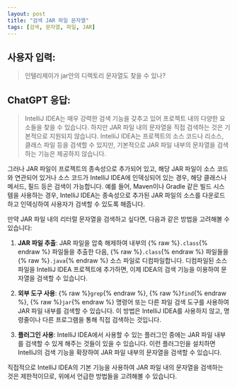 ```yaml
---
layout: post
title: "검색 JAR 파일 문자열"
tags: [검색, 문자열, 파일, JAR]
---
```


## 사용자 입력:
> 인텔리제이가 jar안의 디렉토리 문자열도 찾을 수 있나?

## ChatGPT 응답:
> IntelliJ IDEA는 매우 강력한 검색 기능을 갖추고 있어 프로젝트 내의 다양한 요소들을 찾을 수 있습니다. 하지만 JAR 파일 내의 문자열을 직접 검색하는 것은 기본적으로 지원되지 않습니다. IntelliJ IDEA는 프로젝트의 소스 코드나 리소스, 클래스 파일 등을 검색할 수 있지만, 기본적으로 JAR 파일 내부의 문자열을 검색하는 기능은 제공하지 않습니다.

그러나 JAR 파일이 프로젝트의 종속성으로 추가되어 있고, 해당 JAR 파일이 소스 코드와 연관되어 있거나 소스 코드가 IntelliJ IDEA에 인덱싱되어 있는 경우, 해당 클래스나 메서드, 필드 등은 검색이 가능합니다. 예를 들어, Maven이나 Gradle 같은 빌드 시스템을 사용하는 경우, IntelliJ IDEA는 종속성으로 추가된 JAR 파일의 소스를 다운로드하고 인덱싱하여 사용자가 검색할 수 있도록 해줍니다.

만약 JAR 파일 내의 리터럴 문자열을 검색하고 싶다면, 다음과 같은 방법을 고려해볼 수 있습니다:

1. **JAR 파일 추출**: JAR 파일을 압축 해제하여 내부의 {% raw %}`.class`{% endraw %} 파일들을 추출한 다음, {% raw %}`.class`{% endraw %} 파일들을 {% raw %}`.java`{% endraw %} 소스 파일로 디컴파일합니다. 디컴파일된 소스 파일을 IntelliJ IDEA 프로젝트에 추가하면, 이제 IDEA의 검색 기능을 이용하여 문자열을 검색할 수 있습니다.

2. **외부 도구 사용**: {% raw %}`grep`{% endraw %}, {% raw %}`find`{% endraw %}, {% raw %}`jar`{% endraw %} 명령어 또는 다른 파일 검색 도구를 사용하여 JAR 파일 내부를 검색할 수 있습니다. 이 방법은 IntelliJ IDEA를 사용하지 않고, 명령줄이나 다른 프로그램을 통해 직접 검색하는 것입니다.

3. **플러그인 사용**: IntelliJ IDEA에서 사용할 수 있는 플러그인 중에는 JAR 파일 내부를 검색할 수 있게 해주는 것들이 있을 수 있습니다. 이런 플러그인을 설치하면 IntelliJ의 검색 기능을 확장하여 JAR 파일 내부의 문자열을 검색할 수 있습니다.

직접적으로 IntelliJ IDEA의 기본 기능을 사용하여 JAR 파일 내의 문자열을 검색하는 것은 제한적이므로, 위에서 언급한 방법들을 고려해볼 수 있습니다.

